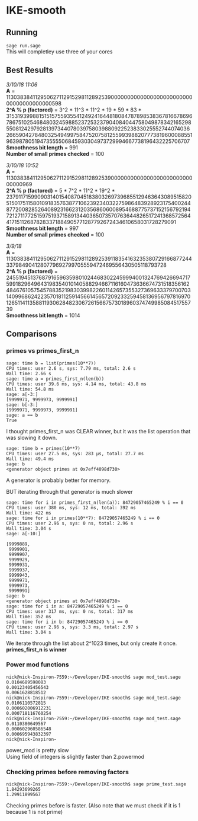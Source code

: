 # IKE-smooth

## Running
`sage run.sage`  
This will completley use three of your cores

## Best Results
*3/10/18 11:06*  
**A** = 113038384112950627112915298112892539000000000000000000000000000000000000000598  
**2^A % p (factored)** = 3^2 * 11^3 * 11^2 * 19 * 59 * 83 *  31531939988151515755935541249241644818084787898538367816678696786751025468480324598852372532379040840447580498783421652985508124297928139734407803975803988092252383302555274407403626659042784803254949975847520758125599398820777381960008855196398780519473555506845930304973729994667738196432225706707  
**Smoothness bit length** = 991  
**Number of small primes checked** = 100

*3/10/18 10:52*  
**A** = 113038384112950627112915298112892539000000000000000000000000000000969  
**2^A % p (factored)** = 5 * 7^2 * 11^2 * 19^2 * 2379117159909031401540870451838032697396855129463643089515820515017511580109183576387710623923403227598648392892317540024487720082852640892316623120356860600895468877573715215679219472127117725159751937158913440365073570763644826517241368572564417151126878283371884905771287792672434610658031728279091  
**Smoothness bit length** = 997  
**Number of small primes checked** = 100

*3/9/18*  
**A** = 1130383841129506271129152981128925391183541632353807291668772443379849041280779692799705559472469556430505118793728  
**2^A % p (factored)** = 245519451376879165963598010244683022459994001324769426694717599182964964319835401014058829466711616047363667473151835616248467610575457883521983039982260114265735532736963337970070314099686242235701811259145661456572092332594581369567978169701265114113588119306284823067261566757301896037474998508451755739  
**Smoothness bit length** = 1014  

## Comparisons
### primes vs primes_first_n
```
sage: time b = list(primes(10**7))
CPU times: user 2.6 s, sys: 7.79 ms, total: 2.6 s
Wall time: 2.66 s
sage: time a = primes_first_n(len(b))
CPU times: user 39.6 ms, sys: 4.14 ms, total: 43.8 ms
Wall time: 54.8 ms
sage: a[-3:]
[9999971, 9999973, 9999991]
sage: b[-3:]
[9999971, 9999973, 9999991]
sage: a == b
True
```
I thought primes_first_n was CLEAR winner, but it was the list operation that was slowing it down.

```
sage: time b = primes(10**7)
CPU times: user 27.5 ms, sys: 283 µs, total: 27.7 ms
Wall time: 49.4 ms
sage: b
<generator object primes at 0x7eff4098d730>
```

A generator is probably better for memory.

BUT iterating through that generator is much slower

```
sage: time for i in primes_first_n(len(a)): 84729057465249 % i == 0
CPU times: user 380 ms, sys: 12 ms, total: 392 ms
Wall time: 422 ms
sage: time for i in primes(10**7): 84729057465249 % i == 0
CPU times: user 2.96 s, sys: 0 ns, total: 2.96 s
Wall time: 3.04 s
sage: a[-10:]

[9999889,
 9999901,
 9999907,
 9999929,
 9999931,
 9999937,
 9999943,
 9999971,
 9999973,
 9999991]
sage: b
<generator object primes at 0x7eff4098d730>
sage: time for i in a: 84729057465249 % i == 0
CPU times: user 317 ms, sys: 0 ns, total: 317 ms
Wall time: 352 ms
sage: time for i in b: 84729057465249 % i == 0
CPU times: user 2.96 s, sys: 3.3 ms, total: 2.97 s
Wall time: 3.04 s
```

We iterate through the list about 2^1023 times, but only create it once.  
**primes_first_n is winner**

### Power mod functions
```
nick@nick-Inspiron-7559:~/Developer/IKE-smooth$ sage mod_test.sage
0.0104689598083
0.00123405456543
0.0061628818512
nick@nick-Inspiron-7559:~/Developer/IKE-smooth$ sage mod_test.sage
0.0106110572815
0.000602006912231
0.000718116760254
nick@nick-Inspiron-7559:~/Developer/IKE-smooth$ sage mod_test.sage
0.0110380649567
0.000602960586548
0.000695943832397
nick@nick-Inspiron-
```

power_mod is pretty slow  
Using field of integers is slightly faster than 2.powermod


### Checking primes before removing factors

```
nick@nick-Inspiron-7559:~/Developer/IKE-smooth$ sage prime_test.sage
1.84293699265
1.29911899567
```

Checking primes before is faster. (Also note that we must check if it is 1 because 1 is not prime)
